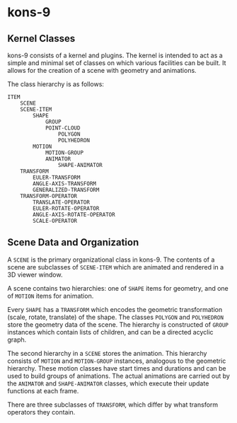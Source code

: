 # kons-9

## Kernel Classes

kons-9 consists of a kernel and plugins. The kernel is intended to act as a simple and minimal set of classes on which various facilities can be built. It allows for the creation of a scene with geometry and animations.

The class hierarchy is as follows:

    ITEM 
        SCENE 
        SCENE-ITEM 
            SHAPE 
                GROUP 
                POINT-CLOUD 
                    POLYGON 
                    POLYHEDRON 
            MOTION 
                MOTION-GROUP 
                ANIMATOR 
                    SHAPE-ANIMATOR 
        TRANSFORM 
            EULER-TRANSFORM 
            ANGLE-AXIS-TRANSFORM 
            GENERALIZED-TRANSFORM
        TRANSFORM-OPERATOR
            TRANSLATE-OPERATOR 
            EULER-ROTATE-OPERATOR 
            ANGLE-AXIS-ROTATE-OPERATOR
            SCALE-OPERATOR 


## Scene Data and Organization

A `SCENE` is the primary organizational class in kons-9. The contents of a scene are subclasses of `SCENE-ITEM` which are animated and rendered in a 3D viewer window.

A scene contains two hierarchies: one of `SHAPE` items for geometry, and one of `MOTION` items for animation.

Every `SHAPE` has a `TRANSFORM` which encodes the geometric transformation (scale, rotate, translate) of the shape. The classes `POLYGON` and `POLYHEDRON` store the geometry data of the scene. The hierarchy is constructed of `GROUP` instances which contain lists of children, and can be a directed acyclic graph.

The second hierarchy in a `SCENE` stores the animation. This hierarchy consists of `MOTION` and `MOTION-GROUP` instances, analogous to the geometric hierarchy. These motion classes have start times and durations and can be used to build groups of animations. The actual animations are carried out by the `ANIMATOR` and `SHAPE-ANIMATOR` classes, which execute their update functions at each frame.

There are three subclasses of `TRANSFORM`, which differ by what transform operators they contain.

